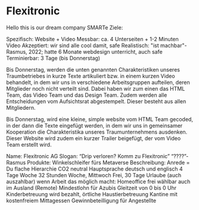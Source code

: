 # Flexitronic
Hello this is our dream company
SMARTe Ziele:

Spezifisch: Website + Video
Messbar: ca. 4 Unterseiten + 1-2 Minuten Video
Akzeptiert: wir sind alle cool damit, safe
Realistisch: "ist machbar"-Rasmus, 2022; hatte 6 Monate webdesign unterricht, auch safe
Terminierbar: 3 Tage (bis Donnerstag)

Bis Donnerstag, werden die unten genannten Charakteristiken unseres Traumbetriebes in kurze Texte artikuliert bzw. in einem kurzen Video behandelt, in dem wir uns in verschiedene Arbeitsgruppen aufteilen, deren Mitglieder noch nicht verteilt sind. Dabei haben wir zum einen das HTML Team, das Video Team und das Design Team. Zudem werden alle Entscheidungen vom Aufsichtsrat abgestempelt. Dieser besteht aus allen Mitgliedern.

Bis Donnerstag, wird eine kleine, simple website vom HTML Team gecoded, in der dann die Texte eingefügt werden, in dem wir uns in gemeinsamer Kooperation die Charakteristika unseres Traumunternehmens ausdenken. Dieser Website wird zudem ein kurzer Trailer beigefügt, der vom Video Team erstellt wird.



Name: Flexitronic AG
Slogan: “Drip verloren? Komm zu Flexitronic”   “????”-Rasmus
Produkte: Winkelschleifer fürs Metaverse
Beschreibung: 
Anrede = Du
flache Hierarchie
CO2 neutral
Hauptsprache deutsch und englisch
4 Tage Woche 32 Stunden Woche, Mittwoch Frei, 30 Tage Urlaube (auch auszahlbar)
wenn Arbeit das möglich macht: Homeoffice frei wählbar auch im Ausland (Remote)
Mindestlohn für Azubis
Gleitzeit von 0 bis 0 Uhr
Kinderbetreuung wird bezahlt, örtliche Haustierbetreuung
Kantine mit kostenfreiem Mittagessen
Gewinnbeteilligung für Angestellte
